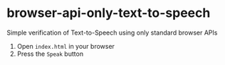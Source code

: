 # browser-api-only-text-to-speech
Simple verification of Text-to-Speech using only standard browser APIs

1. Open `index.html` in your browser
2. Press the `Speak` button

